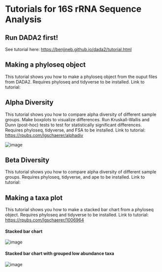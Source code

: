 # Tutorials for 16S rRNA Sequence Analysis 


## Run DADA2 first!

See tutorial here: https://benjjneb.github.io/dada2/tutorial.html


## Making a phyloseq object

This tutorial shows you how to make a phyloseq object from the ouput files from DADA2. Requires phyloseq and tidyverse to be installed. Link to tutorial: 


## Alpha Diversity

This tutorial shows you how to compare alpha diversity of different sample groups. Make boxplots to visualize differences. Run Kruskall-Wallis and Dunn (post-hoc) tests to test for statistically significant differences. Requires phyloseq, tidyverse, and FSA to be installed. Link to tutorial: https://rpubs.com/lgschaerer/alphadiv

![image](https://github.com/lgschaer/tutorials/assets/47119257/6345ece6-bd7f-47f8-a9bc-4058172be0e5)

## Beta Diversity

This tutorial shows you how to compare alpha diversity of different sample groups. Requires phyloseq, tidyverse, and ape to be installed. Link to tutorial: 


## Making a taxa plot

This tutorial shows you how to make a stacked bar chart from a phyloseq object. Requires phyloseq and tidyverse to be installed. Link to tutorial: https://rpubs.com/lgschaerer/1006964

#### Stacked bar chart
![image](https://user-images.githubusercontent.com/47119257/221209908-aaffff41-edf4-4c02-bc88-ec235303e0c0.png)


#### Stacked bar chart with grouped low abundance taxa
![image](https://user-images.githubusercontent.com/47119257/221210882-d2f358ce-b582-4495-bc29-60c4a9cab78d.png)
